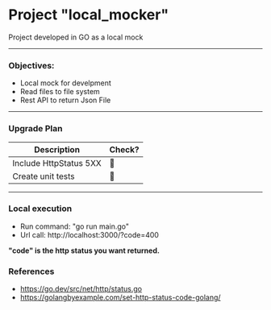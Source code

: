 # Project "local_mocker"

Project developed in GO as a local mock

---

### Objectives:

* Local mock for develpment
* Read files to file system
* Rest API to return Json File


---

### Upgrade Plan
| Description                                     | Check?                |
|-------------------------------------------------|-----------------------|
| Include HttpStatus 5XX                          | :black_square_button: |
| Create unit tests                               | :black_square_button: |


---

### Local execution

* Run command: "go run main.go"
* Url call: http://localhost:3000/?code=400

**"code" is the http status you want returned.**


### References

* https://go.dev/src/net/http/status.go
* https://golangbyexample.com/set-http-status-code-golang/
